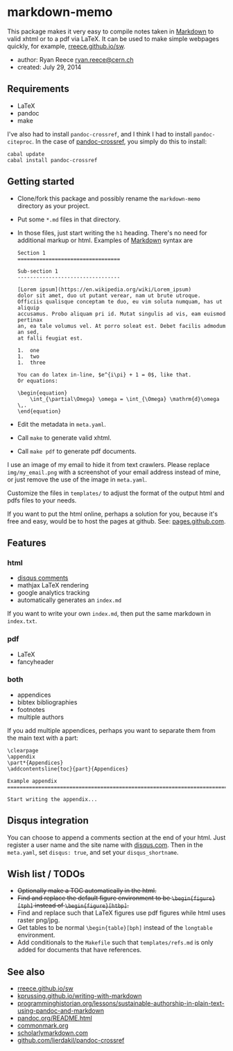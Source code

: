 markdown-memo
===========================

This package makes it very easy to compile notes taken in
[Markdown](http://daringfireball.net/projects/markdown/)
to valid xhtml or to a pdf via LaTeX.
It can be used to make simple webpages quickly,
for example, [rreece.github.io/sw](http://rreece.github.io/sw/).

-   author:  Ryan Reece <ryan.reece@cern.ch>
-   created: July 29, 2014


Requirements
----------------------------------

-   LaTeX
-   pandoc
-   make

I've also had to install `pandoc-crossref`, and I think I had to install `pandoc-citeproc`.
In the case of [pandoc-crossref](https://github.com/lierdakil/pandoc-crossref), you simply
do this to install:

    cabal update
    cabal install pandoc-crossref


Getting started
----------------------------------

-   Clone/fork this package and possibly rename the `markdown-memo`
    directory as your project.
-   Put some `*.md` files in that directory.
-   In those files, just start writing the `h1` heading.
    There's no need for additional markup or html.
    Examples of [Markdown](http://daringfireball.net/projects/markdown/)
    syntax are

        Section 1
        =================================

        Sub-section 1
        ---------------------------------

        [Lorem ipsum](https://en.wikipedia.org/wiki/Lorem_ipsum)
        dolor sit amet, duo ut putant verear, nam ut brute utroque.
        Officiis qualisque conceptam te duo, eu vim soluta numquam, has ut aliquip
        accusamus. Probo aliquam pri id. Mutat singulis ad vis, eam euismod pertinax
        an, ea tale volumus vel. At porro soleat est. Debet facilis admodum an sed,
        at falli feugiat est.

        1.  one
        1.  two
        1.  three
    
        You can do latex in-line, $e^{i\pi} + 1 = 0$, like that.
        Or equations:

        \begin{equation}
            \int_{\partial\Omega} \omega = \int_{\Omega} \mathrm{d}\omega \,.
        \end{equation}


-   Edit the metadata in `meta.yaml`.
-   Call `make` to generate valid xhtml.
-   Call `make pdf` to generate pdf documents.

I use an image of my email to hide it from text crawlers.
Please replace `img/my_email.png` with a screenshot of your
email address instead of mine,
or just remove the use of the image in `meta.yaml`.

Customize the files in `templates/` to adjust the format
of the output html and pdfs files to your needs.

If you want to put the html online, perhaps a solution for you,
because it's free and easy, would be to host the pages at github.
See: [pages.github.com](https://pages.github.com/).


Features
----------------------------------

### html

-   [disqus comments](disqus.com)
-   mathjax LaTeX rendering
-   google analytics tracking
-   automatically generates an `index.md`

If you want to write your own `index.md`,
then put the same markdown in `index.txt`.

### pdf

-   LaTeX
-   fancyheader

### both

-   appendices
-   bibtex bibliographies
-   footnotes
-   multiple authors

If you add multiple appendices, perhaps you want to separate
them from the main text with a part:

    \clearpage
    \appendix
    \part*{Appendices}
    \addcontentsline{toc}{part}{Appendices}

    Example appendix
    ===============================================================================

    Start writing the appendix...
    


Disqus integration
----------------------------------

You can choose to append a comments section at the end of your html.
Just register a user name and the site name with [disqus.com](disqus.com).
Then in the `meta.yaml`, set `disqus: true`, and set your `disqus_shortname`.


Wish list / TODOs
----------------------------------

-   ~~Optionally make a TOC automatically in the html.~~
-   ~~Find and replace the default figure environment to be `\begin{figure}[tph]` instead of `\begin{figure}[htbp]`.~~
-   Find and replace such that LaTeX figures use pdf figures while html uses raster png/jpg.
-   Get tables to be normal `\begin{table}[bph]` instead of the `longtable` environment.
-   Add conditionals to the `Makefile` such that `templates/refs.md` is only added for
    documents that have references.


See also
----------------------------------

-   [rreece.github.io/sw](http://rreece.github.io/sw/)
-   [kprussing.github.io/writing-with-markdown](http://kprussing.github.io/writing-with-markdown/)
-   [programminghistorian.org/lessons/sustainable-authorship-in-plain-text-using-pandoc-and-markdown](http://programminghistorian.org/lessons/sustainable-authorship-in-plain-text-using-pandoc-and-markdown/)
-   [pandoc.org/README.html](http://pandoc.org/README.html)
-   [commonmark.org](http://commonmark.org/)
-   [scholarlymarkdown.com](http://scholarlymarkdown.com/)
-   [github.com/lierdakil/pandoc-crossref](https://github.com/lierdakil/pandoc-crossref)


